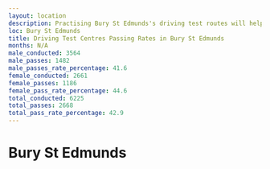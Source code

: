```yaml
---
layout: location
description: Practising Bury St Edmunds's driving test routes will help you become more confident in your gear-changing abilities.
loc: Bury St Edmunds
title: Driving Test Centres Passing Rates in Bury St Edmunds
months: N/A
male_conducted: 3564
male_passes: 1482
male_passes_rate_percentage: 41.6
female_conducted: 2661
female_passes: 1186
female_pass_rate_percentage: 44.6
total_conducted: 6225
total_passes: 2668
total_pass_rate_percentage: 42.9
---
```


# Bury St Edmunds

